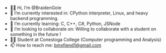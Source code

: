 - 👨‍💻 Hi, I’m @BraidenGole
- 👀 I’m currently interested in: CPython interpreter, Linux, and heavy backend programming.
- 🌱 I’m currently learning: C, C++, C#, Python, JSNode
- 🙂 I’m looking to collaborate on: Willing to collaborate with a student on something in the future !
- 👨‍🏫 Student at Conestoga College (Computer programming and Analysis) 
- 📫 How to reach me: bmxfiend1@gmail.com

